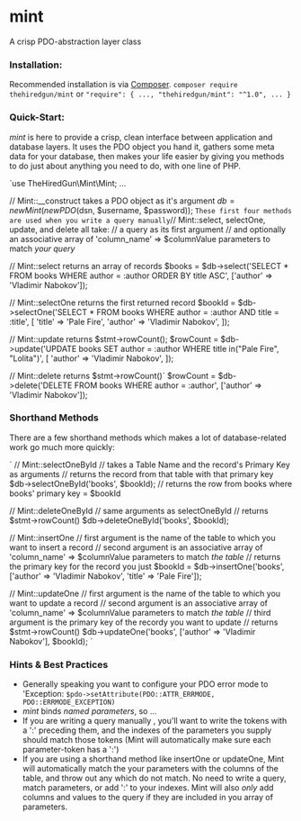 # mint
A crisp PDO-abstraction layer class

### Installation:
Recommended installation is via [Composer](https://getcomposer.org).
`composer require thehiredgun/mint`
or
`"require": {
    ...,
    "thehiredgun/mint": "^1.0",
    ...
}`

### Quick-Start:
*mint* is here to provide a crisp, clean interface between application and database layers.
It uses the PDO object you hand it, gathers some meta data for your database, then makes your
life easier by giving you methods to do just about anything you need to do, with one line of PHP.

`use TheHiredGun\Mint\Mint;
...

// Mint::__construct takes a PDO object as it's argument
$db = new Mint(new PDO($dsn, $username, $password));
`
These first four methods are used when you write a query manually
`// Mint::select, selectOne, update, and delete all take:
// a query as its first argument
// and optionally an associative array of 'column_name' => $columnValue parameters to match *your query*

// Mint::select returns an array of records
$books = $db->select('SELECT * FROM books WHERE author = :author ORDER BY title ASC', ['author' => 'Vladimir Nabokov']);

// Mint::selectOne returns the first returned record
$bookId = $db->selectOne('SELECT * FROM books WHERE author = :author AND title = :title', [
    'title'  => 'Pale Fire',
    'author' => 'Vladimir Nabokov',
]);

// Mint::update returns $stmt->rowCount();
$rowCount = $db->update('UPDATE books SET author = :author WHERE title in("Pale Fire", "Lolita")', [
    'author' => 'Vladimir Nabokov',
]);

// Mint::delete returns $stmt->rowCount()`
$rowCount = $db->delete('DELETE FROM books WHERE author = :author', ['author' => 'Vladimir Nabokov']);

### Shorthand Methods
There are a few shorthand methods which makes a lot of database-related work go much more quickly:

`
// Mint::selectOneById
// takes a Table Name and the record's Primary Key as arguments
// returns the record from that table with that primary key
$db->selectOneById('books', $bookId); // returns the row from books where books' primary key = $bookId

// Mint::deleteOneById
// same arguments as selectOneById
// returns $stmt->rowCount()
$db->deleteOneById('books', $bookId);

// Mint::insertOne
// first argument is the name of the table to which you want to insert a record
// second argument is an associative array of 'column_name' => $columnValue parameters to match *the table*
// returns the primary key for the record you just
$bookId = $db->insertOne('books', ['author' => 'Vladimir Nabokov', 'title' => 'Pale Fire']);

// Mint::updateOne
// first argument is the name of the table to which you want to update a record
// second argument is an associative array of 'column_name' => $columnValue parameters to match *the table*
// third argument is the primary key of the recordy you want to update
// returns $stmt->rowCount()
$db->updateOne('books', ['author' => 'Vladimir Nabokov'], $bookId);
`

### Hints & Best Practices
- Generally speaking you want to configure your PDO error mode to 'Exception: `$pdo->setAttribute(PDO::ATTR_ERRMODE, PDO::ERRMODE_EXCEPTION)`
- *mint* binds *named parameters*, so ...
- If you are writing a query manually , you'll want to write the tokens with a ':' preceding them, and the indexes of the parameters you supply should match those tokens (Mint will automatically make sure each parameter-token has a ':')
- If you are using a shorthand method like insertOne or updateOne, Mint will automatically match the your parameters with the columns of the table, and throw out any which do not match. No need to write a query, match parameters, or add ':' to your indexes. Mint will also *only* add columns and values to the query if they are included in you array of parameters.

